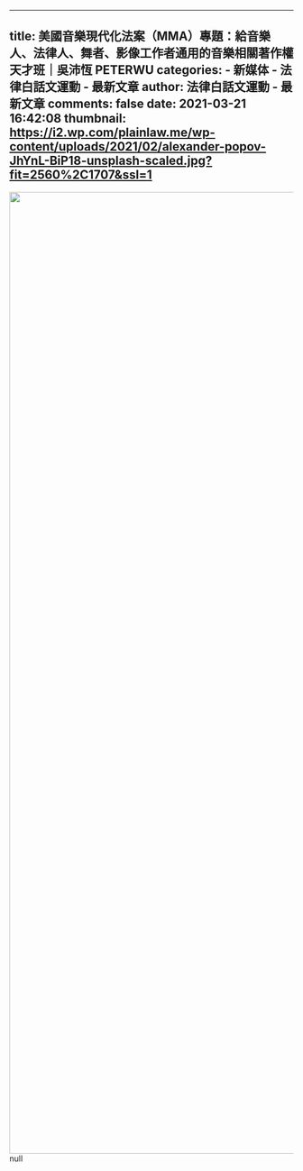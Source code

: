 
---
title: 美國音樂現代化法案（MMA）專題：給音樂人、法律人、舞者、影像工作者通用的音樂相關著作權天才班｜吳沛恆 PETERWU
categories: 
    - 新媒体
    - 法律白話文運動 - 最新文章
author: 法律白話文運動 - 最新文章
comments: false
date: 2021-03-21 16:42:08
thumbnail: https://i2.wp.com/plainlaw.me/wp-content/uploads/2021/02/alexander-popov-JhYnL-BiP18-unsplash-scaled.jpg?fit=2560%2C1707&ssl=1
---

<div>   
<img width="2560" height="1707" src="https://i2.wp.com/plainlaw.me/wp-content/uploads/2021/02/alexander-popov-JhYnL-BiP18-unsplash-scaled.jpg?fit=2560%2C1707&ssl=1" class="flipboard-image wp-post-image" alt srcset="https://i2.wp.com/plainlaw.me/wp-content/uploads/2021/02/alexander-popov-JhYnL-BiP18-unsplash-scaled.jpg?w=2560&ssl=1 2560w, https://i2.wp.com/plainlaw.me/wp-content/uploads/2021/02/alexander-popov-JhYnL-BiP18-unsplash-scaled.jpg?resize=450%2C300&ssl=1 450w, https://i2.wp.com/plainlaw.me/wp-content/uploads/2021/02/alexander-popov-JhYnL-BiP18-unsplash-scaled.jpg?resize=1024%2C683&ssl=1 1024w, https://i2.wp.com/plainlaw.me/wp-content/uploads/2021/02/alexander-popov-JhYnL-BiP18-unsplash-scaled.jpg?resize=770%2C513&ssl=1 770w, https://i2.wp.com/plainlaw.me/wp-content/uploads/2021/02/alexander-popov-JhYnL-BiP18-unsplash-scaled.jpg?resize=1536%2C1024&ssl=1 1536w, https://i2.wp.com/plainlaw.me/wp-content/uploads/2021/02/alexander-popov-JhYnL-BiP18-unsplash-scaled.jpg?resize=2048%2C1365&ssl=1 2048w, https://i2.wp.com/plainlaw.me/wp-content/uploads/2021/02/alexander-popov-JhYnL-BiP18-unsplash-scaled.jpg?resize=370%2C247&ssl=1 370w, https://i2.wp.com/plainlaw.me/wp-content/uploads/2021/02/alexander-popov-JhYnL-BiP18-unsplash-scaled.jpg?resize=1155%2C770&ssl=1 1155w, https://i2.wp.com/plainlaw.me/wp-content/uploads/2021/02/alexander-popov-JhYnL-BiP18-unsplash-scaled.jpg?resize=293%2C195&ssl=1 293w, https://i2.wp.com/plainlaw.me/wp-content/uploads/2021/02/alexander-popov-JhYnL-BiP18-unsplash-scaled.jpg?resize=1400%2C933&ssl=1 1400w, https://i2.wp.com/plainlaw.me/wp-content/uploads/2021/02/alexander-popov-JhYnL-BiP18-unsplash-scaled.jpg?resize=500%2C333&ssl=1 500w, https://i2.wp.com/plainlaw.me/wp-content/uploads/2021/02/alexander-popov-JhYnL-BiP18-unsplash-scaled.jpg?w=2400&ssl=1 2400w" sizes="(max-width: 2560px) 100vw, 2560px" data-attachment-id="63717" data-permalink="https://plainlaw.me/2021/02/27/%e7%be%8e%e5%9c%8b%e9%9f%b3%e6%a8%82%e7%8f%be%e4%bb%a3%e5%8c%96%e6%b3%95%e6%a1%88%ef%bc%88mma%ef%bc%89%e5%b0%88%e9%a1%8c%ef%bc%9a%e7%b5%a6%e9%9f%b3%e6%a8%82%e4%ba%ba%e3%80%81%e6%b3%95%e5%be%8b/alexander-popov-jhynl-bip18-unsplash/" data-orig-file="https://i2.wp.com/plainlaw.me/wp-content/uploads/2021/02/alexander-popov-JhYnL-BiP18-unsplash-scaled.jpg?fit=2560%2C1707&ssl=1" data-orig-size="2560,1707" data-comments-opened="1" data-image-meta="{"aperture":"0","credit":"","camera":"","caption":"","created_timestamp":"0","copyright":"","focal_length":"0","iso":"0","shutter_speed":"0","title":"","orientation":"0"}" data-image-title="alexander-popov-JhYnL-BiP18-unsplash" data-image-description data-medium-file="https://i2.wp.com/plainlaw.me/wp-content/uploads/2021/02/alexander-popov-JhYnL-BiP18-unsplash-scaled.jpg?fit=450%2C300&ssl=1" data-large-file="https://i2.wp.com/plainlaw.me/wp-content/uploads/2021/02/alexander-popov-JhYnL-BiP18-unsplash-scaled.jpg?fit=1024%2C683&ssl=1" referrerpolicy="no-referrer">null  
</div>
            